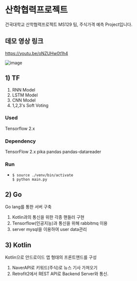 # 산학협력프로젝트
건국대학교 산학협력프로젝트 MS129 팀, 주식가격 예측 Project입니다.

## 데모 영상 링크
https://youtu.be/oNZUHw0t1h4

![image](https://user-images.githubusercontent.com/47394504/121759533-13d62680-cb61-11eb-84cf-f6bad14132a1.png)

## 1) TF
1. RNN Model
2. LSTM Model
3. CNN Model
4. 1,2,3's Soft Voting

### Used
Tensorflow 2.x

### Dependency
TensorFlow 2.x
pika
pandas
pandas-datareader

### Run
* ```shell
  $ source ./venv/bin/activate
  $ python main.py
  ```
## 2) Go
Go lang를 통한 서버 구축
1. Kotlin과의 통신을 위한 각종 핸들러 구현
2. Tensorflow(인공지능)과 통신을 위해 rabbitmq 이용
3. server mysql을 이용하여 user data관리


## 3) Kotlin
Kotlin으로 안드로이드 앱 형태의 프론트앤드를 구성
1. NaverAPI로 키워드(주식)로 뉴스 기사 가져오기
2. Retrofit2에서 REST API로 Backend Server와 통신.



